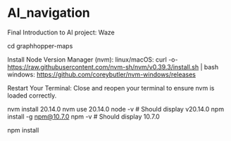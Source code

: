 # AI_navigation
Final Introduction to AI project: Waze



cd graphhopper-maps

Install Node Version Manager (nvm): 
linux/macOS:
curl -o- https://raw.githubusercontent.com/nvm-sh/nvm/v0.39.3/install.sh | bash
windows:
https://github.com/coreybutler/nvm-windows/releases

Restart Your Terminal: Close and reopen your terminal to ensure nvm is loaded correctly.

nvm install 20.14.0
nvm use 20.14.0
node -v  # Should display v20.14.0
npm install -g npm@10.7.0
npm -v  # Should display 10.7.0

npm install
